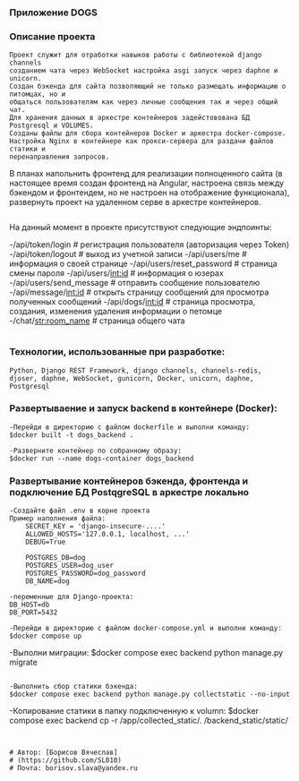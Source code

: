 ### Приложение DOGS

### Описание проекта
```
Проект служит для отработки навыков работы с библиотекой django channels
созданием чата через WebSocket настройка asgi запуск через daphne и unicorn.
Создан бэкенда для сайта позволяющий не только размещать информацию о питомцах, но и
общаться пользователям как через личные сообщения так и через общий чат.
Для хранения данных в аркестре контейнеров задейстовована БД Postgresql и VOLUMES.
Созданы файлы для сбора контейнеров Docker и аркестра docker-compose.
Настройка Nginx в контейнере как прокси-сервера для раздачи файлов статики и 
перенаправления запросов.
```

В планах напольнить фронтенд для реализации полноценного сайта (в настоящее время создан фронтенд на Angular, настроена связь между бэкендом и фронтендем, но не настроен на отображение функционала), развернуть проект на удаленном серве в аркестре контейнеров.
```
```
На данный момент в проекте присутствуют следующие эндпоинты:

-/api/token/login      # регистрация пользователя (авторизация через Token)
-/api/token/logout     # выход из учетной записи
-/api/users/me         # информация о своей странице
-/api/users/reset_password   # страница смены пароля
-/api/users/<int:id>   # информация о юзерах
-/api/users/send_message   # отправить сообщение пользователю
-/api/message/<int:id>     # открыть страницу сообщений для просмотра полученных сообщений
-/api/dogs/<int:id>        # страница просмотра, создания, изменения удаления информации о петомце
-/chat/<str:room_name>     # страница общего чата
```
```
### Технологии, использованные при разработке:
```
Python, Django REST Framework, django channels, channels-redis,
djoser, daphne, WebSocket, gunicorn, Docker, unicorn, daphne, Postgresql
```

### Развертываение и запуск backend в контейнере (Docker):
```
-Перейди в директорию с файлом dockerfile и выполни команду:
$docker built -t dogs_backend .
```
```
-Разверните контейнер по собранному образу:
$docker run --name dogs-container dogs_backend
```

### Развертывание контейнеров бэкенда, фронтенда и подключение БД PostqgreSQL в аркестре локально
```
-Создайте файл .env в корне проекта
Пример наполнения файла:
    SECRET_KEY = 'django-insecure-....'
    ALLOWED_HOSTS='127.0.0.1, localhost, ...'
    DEBUG=True

    POSTGRES_DB=dog
    POSTGRES_USER=dog_user
    POSTGRES_PASSWORD=dog_password
    DB_NAME=dog

-переменные для Django-проекта:
DB_HOST=db
DB_PORT=5432
```

```
-Перейди в директорию с файлом docker-compose.yml и выполни команду:
$docker compose up
```

-Выполни миграции:
$docker compose exec backend python manage.py migrate
```

-Выполнить сбор статики бэкенда:
$docker compose exec backend python manage.py collectstatic --no-input
```

-Копирование статики в папку подключенную к volumn:
$docker compose exec backend cp -r /app/collected_static/. /backend_static/static/
```


# Автор: [Борисов Вячеслав]
# (https://github.com/SL010)
# Почта: borisov.slava@yandex.ru

